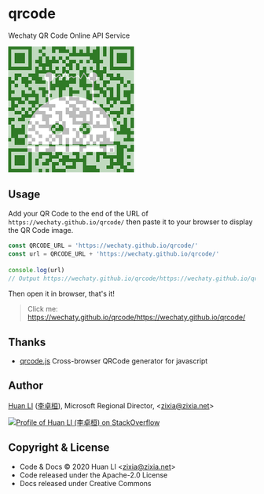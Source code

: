 # qrcode

Wechaty QR Code Online API Service

![Wechaty QR Code](wechaty-qrcode.png)

## Usage

Add your QR Code to the end of the URL of `https://wechaty.github.io/qrcode/` then paste it to your browser to display the QR Code image.

```ts
const QRCODE_URL = 'https://wechaty.github.io/qrcode/'
const url = QRCODE_URL + 'https://wechaty.github.io/qrcode/'

console.log(url)
// Output https://wechaty.github.io/qrcode/https://wechaty.github.io/qrcode/
```

Then open it in browser, that's it!

> Click me: <https://wechaty.github.io/qrcode/https://wechaty.github.io/qrcode/>

## Thanks

- [qrcode.js](https://davidshimjs.github.io/qrcodejs/) Cross-browser QRCode generator for javascript

## Author

[Huan LI](https://github.com/huan) ([李卓桓](http://linkedin.com/in/zixia)),
Microsoft Regional Director, \<zixia@zixia.net\>

[![Profile of Huan LI (李卓桓) on StackOverflow](https://stackexchange.com/users/flair/265499.png)](https://stackexchange.com/users/265499)

## Copyright & License

- Code & Docs © 2020 Huan LI \<zixia@zixia.net\>
- Code released under the Apache-2.0 License
- Docs released under Creative Commons
